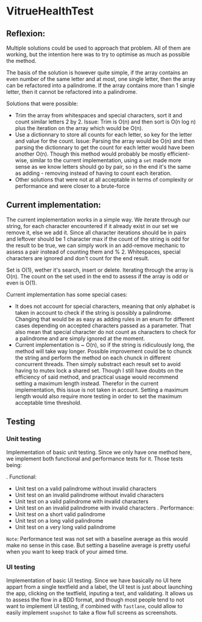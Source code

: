 # VitrueHealthTest

## Reflexion:

Multiple solutions could be used to approach that problem. All of them are working, but the intention here
was to try to optimise as much as possible the method.

The basis of the solution is however quite simple, if the array contains an even number of the same letter
and at most, one single letter, then the array can be refactored into a palindrome.
If the array contains more than 1 single letter, then it cannot be refactored into a palindrome.

Solutions that were possible:
- Trim the array from whitespaces and special characters, sort it and count similar letters 2 by 2.
  Issue: Trim is O(n) and then sort is O(n log n) plus the iteration on the array which would be O(n).
- Use a dictionnary to store all counts for each letter, so key for the letter and value for the count.
  Issue: Parsing the array would be O(n) and then parsing the dictionnary to get the count for each letter
  would have been another O(n). Though this method would probably be mostly efficient-wise, similar
  to the current implementation, using a `set` made more sense as we know letters should go by pair,
  so in the end it's the same as adding - removing instead of having to count each iteration.
- Other solutions that were not at all acceptable in terms of complexity or performance and were closer
  to a brute-force
  
## Current implementation:

The current implementation works in a simple way. We iterate through our string, for each character encountered if it
already exist in our set we remove it, else we add it.
Since all character iterations should be in pairs and leftover should be 1 character max if the count of the string is
odd for the result to be true, we can simply work in an add-remove mechanic to assess a pair instead of counting them
and % 2.
Whitespaces, special characters are ignored and don't count for the end result.

Set is O(1), wether it's search, insert or delete. Iterating through the array is O(n). The count on the set used in the
end to assess if the array is odd or even is O(1).

Current implementation has some special cases:
  - It does not account for special characters, meaning that
  only alphabet is taken in account to check if the string is possibly a palindrome. Changing that would be as easy
  as adding rules in an enum for different cases depending on accepted characters passed as a parameter.
  That also mean that special character do not count as characters to check for a palindrome and are simply
  ignored at the moment.
  - Current implementation is ~ O(n), so if the string is ridiculously long, the method will take way longer. Possible
  improvement could be to chunck the string and perform the method on each chunck in different concurrent threads.
  Then simply substract each result set to avoid having to mutex lock a shared set. Though I still have doubts on the
  efficiency of said method, and practical usage would recommend setting a maximum length instead. Therefor in
  the current implementation, this issue is not taken in account.
  Setting a maximum length would also require more testing in order to set the maximum acceptable time threshold.
  
  
## Testing

### Unit testing

Implementation of basic unit testing. Since we only have one method here, we implement both functional and performance tests
for it. Those tests being: 

. Functional:
  - Unit test on a valid palindrome without invalid characters
  - Unit test on an invalid palindrome without invalid characters
  - Unit test on a valid palindrome with invalid characters
  - Unit test on an invalid palindrome with invalid characters
. Performance:
  - Unit test on a short valid palindrome
  - Unit test on a long valid palindrome
  - Unit test on a very long valid palindrome
  
`Note`: Performance test was not set with a baseline average as this would make no sense in this case. But setting a baseline
average is pretty useful when you want to keep track of your aimed time.

### UI testing

Implementation of basic UI testing. Since we have basically no UI here appart from a single textfield and a label, the UI test
is just about launching the app, clicking on the textfield, inputing a text, and validating.
It allows us to assess the flow in a BDD format, and though most people tend to not want to implement UI testing, if combined
with `fastlane`, could allow to easily implement `snapshot` to take a flow full screens as screenshots.
